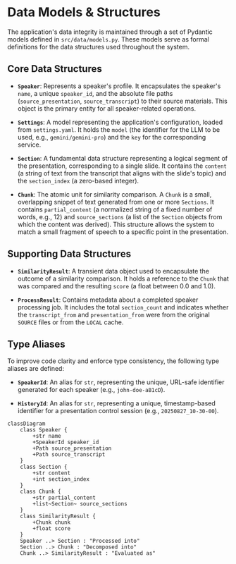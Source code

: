 # Data Models & Structures

The application's data integrity is maintained through a set of Pydantic models defined in `src/data/models.py`. These models serve as formal definitions for the data structures used throughout the system.

## Core Data Structures

- **`Speaker`**: Represents a speaker's profile. It encapsulates the speaker's `name`, a unique `speaker_id`, and the absolute file paths (`source_presentation`, `source_transcript`) to their source materials. This object is the primary entity for all speaker-related operations.

- **`Settings`**: A model representing the application's configuration, loaded from `settings.yaml`. It holds the `model` (the identifier for the LLM to be used, e.g., `gemini/gemini-pro`) and the `key` for the corresponding service.

- **`Section`**: A fundamental data structure representing a logical segment of the presentation, corresponding to a single slide. It contains the `content` (a string of text from the transcript that aligns with the slide's topic) and the `section_index` (a zero-based integer).

- **`Chunk`**: The atomic unit for similarity comparison. A `Chunk` is a small, overlapping snippet of text generated from one or more `Sections`. It contains `partial_content` (a normalized string of a fixed number of words, e.g., 12) and `source_sections` (a list of the `Section` objects from which the content was derived). This structure allows the system to match a small fragment of speech to a specific point in the presentation.

## Supporting Data Structures

- **`SimilarityResult`**: A transient data object used to encapsulate the outcome of a similarity comparison. It holds a reference to the `Chunk` that was compared and the resulting `score` (a float between 0.0 and 1.0).

- **`ProcessResult`**: Contains metadata about a completed speaker processing job. It includes the total `section_count` and indicates whether the `transcript_from` and `presentation_from` were from the original `SOURCE` files or from the `LOCAL` cache.

## Type Aliases

To improve code clarity and enforce type consistency, the following type aliases are defined:

- **`SpeakerId`**: An alias for `str`, representing the unique, URL-safe identifier generated for each speaker (e.g., `john-doe-aB1cD`).

- **`HistoryId`**: An alias for `str`, representing a unique, timestamp-based identifier for a presentation control session (e.g., `20250827_10-30-00`).

```mermaid
classDiagram
    class Speaker {
        +str name
        +SpeakerId speaker_id
        +Path source_presentation
        +Path source_transcript
    }
    class Section {
        +str content
        +int section_index
    }
    class Chunk {
        +str partial_content
        +list~Section~ source_sections
    }
    class SimilarityResult {
        +Chunk chunk
        +float score
    }
    Speaker ..> Section : "Processed into"
    Section ..> Chunk : "Decomposed into"
    Chunk ..> SimilarityResult : "Evaluated as"
```